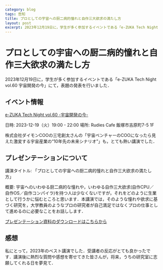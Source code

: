 ```yaml
---
category: blog
tags: 告知
title: プロとしての宇宙への厨二病的憧れと自作三大欲求の満たし方
layout: post
excerpt: 2023年12月19日に，学生が多く参加するイベントである「e-ZUKA Tech Night vol.60 宇宙開発の今」にて，表題の発表を行いました．
---
```

# プロとしての宇宙への厨二病的憧れと自作三大欲求の満たし方

2023年12月19日に，学生が多く参加するイベントである「e-ZUKA Tech Night vol.60 宇宙開発の今」にて，表題の発表を行いました．

## イベント情報

[e-ZUKA Tech Night vol.60 -宇宙開発の今-](https://ezukatechnight.doorkeeper.jp/events/165473)

日時: 2023-12-19（火）19:00 - 22:00
場所: Rudies Cafe 飯塚市吉原町7-5 1F

株式会社ダイモンCOOの三宅創太さんの「宇宙ベンチャーのCOOになったら見えた激変する宇宙産業の“10年先の未来シナリオ”」も，とても熱い講演でした．

## プレゼンテーションについて

講演タイトル: 「プロとしての宇宙への厨二病的憧れと自作三大欲求の満たし方」

概要: 宇宙へのいわゆる厨二病的な憧れや，いわゆる自作三大欲求(自作CPU／自作OS／自作コンパイラ)を持つ人は少なくないですが，それをどのように生業として行うかに悩むところと思います．本講演では，そのような憧れや欲求に基づく研究を，大学教員のようなプロの研究者が自己満足ではなくプロの仕事として進めるのに必要なことをお話しします．

[プレゼンテーション資料のダウンロードはこちらから](https://researchmap.jp/zacky1972/misc/44295174)


## 感想

私にとって，2023年のベスト講演でした．受講者の反応がとても良かったです．講演後に熱烈な質問や感想を寄せてきた皆さんが，将来，うちの研究室に志願してくれる日を夢見て．


